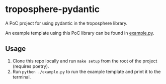 # troposphere-pydantic

A PoC project for using pydantic in the troposphere library.

An example template using this PoC library can be found in [example.py](./example.py).

## Usage

1. Clone this repo locally and run `make setup` from the root of the project (requires poetry).
2. Run `python ./example.py` to run the example template and print it to the terminal.
